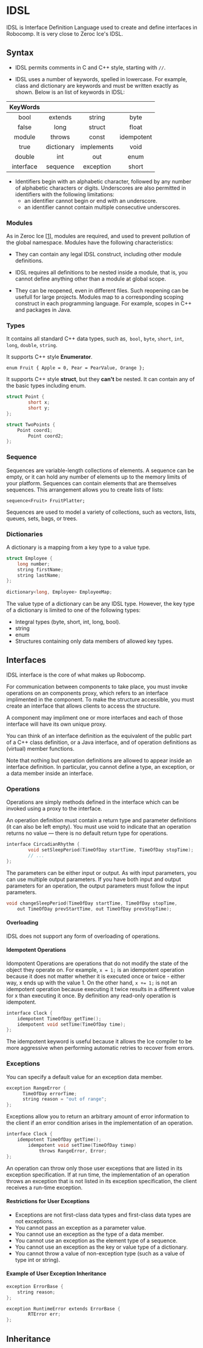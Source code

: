 # IDSL

IDSL is  Interface Definition Language used to create and define interfaces in Robocomp. It is very close to Zeroc Ice's IDSL. 

## Syntax

- IDSL permits comments in C and C++ style, starting with `//`.

- IDSL uses a number of keywords, spelled in lowercase. For example, class and dictionary are keywords and must be written exactly as shown. Below is an list of keywords in IDSL: 


| KeyWords        |            |   | |
| :-------------: |:-------------:|:-----:|:-----:|
|bool|extends|string|byte|
|false|long|struct|float|
|module| throws|const|idempotent|
|true|dictionary|implements|void|
|double|int|out |enum|
|interface |sequence | exception|short|

- Identifiers begin with an alphabetic character, followed by any number of alphabetic characters or digits. Underscores are also permitted in identifiers with the following limitations:
	* an identifier cannot begin or end with an underscore.
	* an identifier cannot contain multiple consecutive underscores.

### Modules

As in Zeroc Ice [[1](https://doc.zeroc.com/ice/3.6/the-slice-language/modules)], modules are required, and used to prevent pollution of the global namespace. Modules have the following characteristics:

- They can contain any legal IDSL construct, including other module definitions. 

- IDSL requires all definitions to be nested inside a module, that is, you cannot define anything other than a module at global scope.

- They can be reopened, even in different files. Such reopening can be usefull for large projects. Modules map to a corresponding scoping construct in each programming language. For example, scopes in C++ and packages in Java.

### Types

It contains all standard C++ data types, such as,` bool`, `byte`, `short`, `int`, `long`, `double`, `string`.

It supports C++ style __Enumerator__.
	
    enum Fruit { Apple = 0, Pear = PearValue, Orange };

It supports C++ style __struct__, but they __can't__ be nested. It can contain any of the basic types including enum.

```cpp
struct Point {
    	short x;
    	short y;
};

struct TwoPoints {
	Point coord1;
        Point coord2;
};
```

### Sequence

Sequences are variable-length collections of elements. A sequence can be empty, or it can hold any number of elements up to the memory limits of your platform. Sequences can contain elements that are themselves sequences. This arrangement allows you to create lists of lists:

	sequence<Fruit> FruitPlatter;

Sequences are used to model a variety of collections, such as vectors, lists, queues, sets, bags, or trees.

### Dictionaries

A dictionary is a mapping from a key type to a value type.

```cpp
struct Employee {
	long number;
	string firstName;
	string lastName;
};
	 
dictionary<long, Employee> EmployeeMap;
```

The value type of a dictionary can be any IDSL type. However, the key type of a dictionary is limited to one of the following types:
* Integral types (byte, short, int, long, bool).
* string
* enum
* Structures containing only data members of allowed key types.

## Interfaces

IDSL interface is the core of what makes up Robocomp. 

For communication between components to take place, you must invoke operations on an components proxy, which refers to an interface implimented in the component. To make the structure accessible, you must create an interface that allows clients to access the structure. 

A component may impliment one or more interfaces and each of those interface will have its own unique proxy.

You can think of an interface definition as the equivalent of the public part of a C++ class definition, or a Java interface, and of operation definitions as (virtual) member functions. 

Note that nothing but operation definitions are allowed to appear inside an interface definition. In particular, you cannot define a type, an exception, or a data member inside an interface.

### Operations

Operations are simply methods defined in the interface which can be invoked using a proxy to the interface.

An operation definition must contain a return type and parameter definitions (it can also be left empty). You must use void to indicate that an operation returns no value — there is no default return type for operations.

```cpp
interface CircadianRhythm {
    	void setSleepPeriod(TimeOfDay startTime, TimeOfDay stopTime);
    	// ...
};
```

The parameters can be either input or output. As with input parameters, you can use multiple output parameters. If you have both input and output parameters for an operation, the output parameters must follow the input parameters.

```cpp
void changeSleepPeriod(TimeOfDay startTime, TimeOfDay stopTime, 
	out TimeOfDay prevStartTime, out TimeOfDay prevStopTime);
```
 
#### Overloading

IDSL does not support any form of overloading of operations.

#### Idempotent Operations

Idompotent Operations are operations that do not modify the state of the object they operate on. For example, `x = 1;` is an idempotent operation because it does not matter whether it is executed once or twice - either way, x ends up with the value 1. On the other hand, `x += 1;` is not an idempotent operation because executing it twice results in a different value for x than executing it once. By definition any read-only operation is idempotent.

```cpp
interface Clock {
	idempotent TimeOfDay getTime();
	idempotent void setTime(TimeOfDay time);
};
```
    
The idempotent keyword is useful because it allows the Ice compiler to be more aggressive when performing automatic retries to recover from errors. 

### Exceptions    

You can specify a default value for an exception data member.

```cpp
exception RangeError {
      TimeOfDay errorTime;
      string reason = "out of range";
};
```

Exceptions allow you to return an arbitrary amount of error information to the client if an error condition arises in the implementation of an operation. 

```cpp
interface Clock {
	idempotent TimeOfDay getTime();
      	idempotent void setTime(TimeOfDay timep)
        	throws RangeError, Error;
};
```
    
An operation can throw only those user exceptions that are listed in its exception specification. If at run time, the implementation of an operation throws an exception that is not listed in its exception specification, the client receives a run-time exception.

#### Restrictions for User Exceptions

* Exceptions are not first-class data types and first-class data types are not exceptions.
* You cannot pass an exception as a parameter value.
* You cannot use an exception as the type of a data member.
* You cannot use an exception as the element type of a sequence.
* You cannot use an exception as the key or value type of a dictionary.
* You cannot throw a value of non-exception type (such as a value of type int or string).

#### Example of User Exception Inheritance

```cpp
exception ErrorBase {
	string reason;
};

exception RuntimeError extends ErrorBase {
        RTError err;
};
```

## Inheritance
